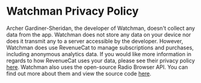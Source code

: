 # Watchman Privacy Policy

Archer Gardiner-Sheridan, the developer of Watchman, doesn't collect any data from the app. Watchman does not store any data on your device nor does it transmit any to a server accessible by the developer. However, Watchman does use RevenueCat to manage subscriptions and purchases, including anonymous analytics data. If you would like more information in regards to how RevenueCat uses your data, please see their privacy policy [here](https://www.revenuecat.com/privacy). 
Watchman also uses the open-source Radio Browser API. You can find out more about them and view the source code [here](https://api.radio-browser.info).